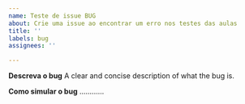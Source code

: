```yaml
---
name: Teste de issue BUG
about: Crie uma issue ao encontrar um erro nos testes das aulas
title: ''
labels: bug
assignees: ''

---
```


**Descreva o bug**
A clear and concise description of what the bug is.

**Como simular o bug**
............
